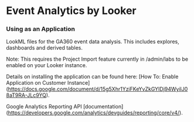 # Event Analytics by Looker

### Using as an Application

LookML files for the GA360 event data analysis. This includes explores, dashboards and derived tables.

Note: This requires the Project Import feature currently in /admin/labs to be enabled on your Looker instance.


Details on installing the application can be found here: [How To: Enable Application on Customer Instance]
(https://docs.google.com/document/d/15g5Xhr1YziFKeYvZkGYIDj94WyilJ08aT9RA-JLc9YQ).

Google Analytics Reporting API [documentation] (https://developers.google.com/analytics/devguides/reporting/core/v4/).

